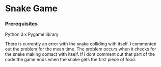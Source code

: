 # Snake Game #
### Prerequisites ###
  Python 3.x
  Pygame library

There is currently an error with the snake colliding with itself. I commented out the problem for the mean time. The problem occurs when it checks for the snake making contact with itself. If i dont comment out that part of the code the game ends when the snake gets the first piece of food. 
